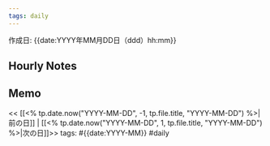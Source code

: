 ```yaml
---
tags: daily
---
```


作成日: {{date:YYYY年MM月DD日（ddd）hh:mm}}

## Hourly Notes

## Memo


<< [[<% tp.date.now("YYYY-MM-DD", -1, tp.file.title, "YYYY-MM-DD") %>|前の日]] | [[<% tp.date.now("YYYY-MM-DD", 1, tp.file.title, "YYYY-MM-DD") %>|次の日]]>>
tags: #{{date:YYYY-MM}} #daily